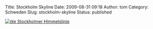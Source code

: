 Title: Stockholm Skyline
Date: 2009-08-31 09:18
Author: tom
Category: Schweden
Slug: stockholm-skyline
Status: published

[![die Stockholmer
Himmelslinie](/pic/gamlastanskyline_s.jpg "Die Stockholmer Himmelslinie")](/pic/gamlastanskyline_l.jpg)

